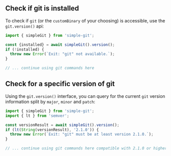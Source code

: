 ## Check if git is installed

To check if `git` (or the `customBinary` of your choosing) is accessible, use the
`git.version()` api:

```typescript
import { simpleGit } from 'simple-git';

const {installed} = await simpleGit().version();
if (!installed) {
  throw new Error(`Exit: "git" not available.`);
}

// ... continue using git commands here
```

## Check for a specific version of git

Using the `git.version()` interface, you can query for the current `git` version
information split by `major`, `minor` and `patch`:

```typescript
import { simpleGit } from 'simple-git';
import { lt } from 'semver';

const versionResult = await simpleGit().version();
if (lt(String(versionResult), '2.1.0')) {
  throw new Error(`Exit: "git" must be at least version 2.1.0.`);
}

// ... continue using git commands here compatible with 2.1.0 or higher
```
